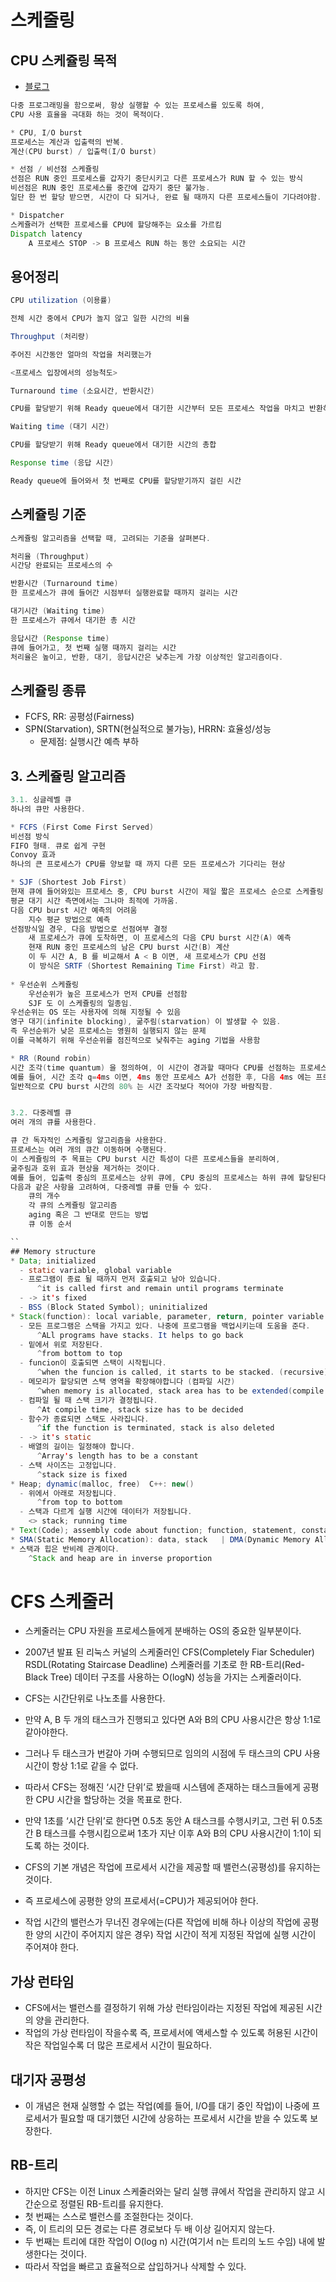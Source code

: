 # 스케줄링
## CPU 스케쥴링 목적
* [블로그](https://dailyheumsi.tistory.com/131?category=855210)
```java
다중 프로그래밍을 함으로써, 항상 실행할 수 있는 프로세스를 있도록 하여,
CPU 사용 효율을 극대화 하는 것이 목적이다.

* CPU, I/O burst
프로세스는 계산과 입출력의 반복.
계산(CPU burst) / 입출력(I/O burst)

* 선점 / 비선점 스케쥴링
선점은 RUN 중인 프로세스를 갑자기 중단시키고 다른 프로세스가 RUN 할 수 있는 방식
비선점은 RUN 중인 프로세스를 중간에 갑자기 중단 불가능.
일단 한 번 할당 받으면, 시간이 다 되거나, 완료 될 때까지 다른 프로세스들이 기다려야함.

* Dispatcher
스케쥴러가 선택한 프로세스를 CPU에 할당해주는 요소를 가르킴
Dispatch latency
	A 프로세스 STOP -> B 프로세스 RUN 하는 동안 소요되는 시간

```

## 용어정리
```java
CPU utilization (이용률)

전체 시간 중에서 CPU가 놀지 않고 일한 시간의 비율

Throughput (처리량)

주어진 시간동안 얼마의 작업을 처리했는가

<프로세스 입장에서의 성능척도>

Turnaround time (소요시간, 반환시간)

CPU를 할당받기 위해 Ready queue에서 대기한 시간부터 모든 프로세스 작업을 마치고 반환하기 까지 걸린 시간

Waiting time (대기 시간)

CPU를 할당받기 위해 Ready queue에서 대기한 시간의 총합

Response time (응답 시간)

Ready queue에 들어와서 첫 번째로 CPU를 할당받기까지 걸린 시간
```

## 스케쥴링 기준
```java
스케쥴링 알고리즘을 선택할 때, 고려되는 기준을 살펴본다.

처리율 (Throughput)
시간당 완료되는 프로세스의 수

반환시간 (Turnaround time)
한 프로세스가 큐에 들어간 시점부터 실행완료할 때까지 걸리는 시간

대기시간 (Waiting time)
한 프로세스가 큐에서 대기한 총 시간

응답시간 (Response time)
큐에 들어가고, 첫 번째 실행 때까지 걸리는 시간
처리율은 높이고, 반환, 대기, 응답시간은 낮추는게 가장 이상적인 알고리즘이다.

```
## 스케쥴링 종류
* FCFS, RR: 공평성(Fairness)
* SPN(Starvation), SRTN(현실적으로 불가능), HRRN: 효율성/성능
	* 문제점: 실행시간 예측 부하

## 3. 스케쥴링 알고리즘
```java
3.1. 싱글레벨 큐
하나의 큐만 사용한다.

* FCFS (First Come First Served)
비선점 방식
FIFO 형태. 큐로 쉽게 구현
Convoy 효과
하나의 큰 프로세스가 CPU를 양보할 때 까지 다른 모든 프로세스가 기다리는 현상

* SJF (Shortest Job First)
현재 큐에 들어와있는 프로세스 중, CPU burst 시간이 제일 짧은 프로세스 순으로 스케쥴링
평균 대기 시간 측면에서는 그나마 최적에 가까움.
다음 CPU burst 시간 예측의 어려움
	지수 평균 방법으로 예측
선점방식일 경우, 다음 방법으로 선점여부 결정
	새 프로세스가 큐에 도착하면, 이 프로세스의 다음 CPU burst 시간(A) 예측
	현재 RUN 중인 프로세스의 남은 CPU burst 시간(B) 계산
	이 두 시간 A, B 를 비교해서 A < B 이면, 새 프로세스가 CPU 선점
	이 방식은 SRTF (Shortest Remaining Time First) 라고 함.
	
* 우선순위 스케쥴링
	우선순위가 높은 프로세스가 먼저 CPU를 선점함
	SJF 도 이 스케쥴링의 일종임.
우선순위는 OS 또는 사용자에 의해 지정될 수 있음
영구 대기(infinite blocking), 굶주림(starvation) 이 발생할 수 있음.
즉 우선순위가 낮은 프로세스는 영원히 실행되지 않는 문제
이를 극복하기 위해 우선순위를 점진적으로 낮춰주는 aging 기법을 사용함

* RR (Round robin)
시간 조각(time quantum) 을 정의하여, 이 시간이 경과할 때마다 CPU를 선점하는 프로세스를 바꿈.
예를 들어, 시간 조각 q=4ms 이면, 4ms 동안 프로세스 A가 선점한 후, 다음 4ms 에는 프로세스 B가 선점.
일반적으로 CPU burst 시간의 80% 는 시간 조각보다 적어야 가장 바람직함.


3.2. 다중레벨 큐
여러 개의 큐를 사용한다.

큐 간 독자적인 스케쥴링 알고리즘을 사용한다.
프로세스는 여러 개의 큐간 이동하며 수행된다.
이 스케쥴링의 주 목표는 CPU burst 시간 특성이 다른 프로세스들을 분리하여,
굶주림과 호위 효과 현상을 제거하는 것이다.
예를 들어, 입출력 중심의 프로세스는 상위 큐에, CPU 중심의 프로세스는 하위 큐에 할당된다.
다음과 같은 사항을 고려하여, 다중레벨 큐를 만들 수 있다.
	큐의 개수
	각 큐의 스케쥴링 알고리즘
	aging 혹은 그 반대로 만드는 방법
	큐 이동 순서

``
## Memory structure
* Data; initialized
  - static variable, global variable
  - 프로그램이 종료 될 때까지 먼저 호출되고 남아 있습니다.  
      ^it is called first and remain until programs terminate 
  - -> it's fixed
  - BSS (Block Stated Symbol); uninitialized
* Stack(function): local variable, parameter, return, pointer variable
  - 모든 프로그램은 스택을 가지고 있다. 나중에 프로그램을 백업시키는데 도움을 준다.  
      ^ALl programs have stacks. It helps to go back
  - 밑에서 위로 저장된다.  
      ^from bottom to top
  - funcion이 호출되면 스택이 시작됩니다.  
      ^when the funcion is called, it starts to be stacked. (recursive)
  - 메모리가 할당되면 스택 영역을 확장해야합니다 (컴파일 시간)  
      ^when memory is allocated, stack area has to be extended(compile time)
  - 컴파일 될 때 스택 크기가 결정됩니다.  
      ^At compile time, stack size has to be decided
  - 함수가 종료되면 스택도 사라집니다.  
      ^if the function is terminated, stack is also deleted
  - -> it's static
  - 배열의 길이는 일정해야 합니다.  
      ^Array's length has to be a constant
  - 스택 사이즈는 고정입니다.  
      ^stack size is fixed
* Heap; dynamic(malloc, free)  C++: new()
  - 위에서 아래로 저장됩니다.  
      ^from top to bottom
  - 스택과 다르게 실행 시간에 데이터가 저장됩니다.  
    <> stack; running time 
* Text(Code); assembly code about function; function, statement, constant
* SMA(Static Memory Allocation): data, stack   | DMA(Dynamic Memory Allocation): Heap Area
* 스택과 힙은 반비례 관계이다.  
    ^Stack and heap are in inverse proportion
```


# CFS 스케줄러
* 스케줄러는 CPU 자원을 프로세스들에게 분배하는 OS의 중요한 일부분이다.
* 2007년 발표 된 리눅스 커널의 스케줄러인 CFS(Completely Fiar Scheduler) RSDL(Rotating Staircase Deadline) 스케줄러를 기초로 한 RB-트리(Red-Black Tree) 데이터 구조를 사용하는 O(logN) 성능을 가지는 스케줄러이다.
* CFS는 시간단위로 나노초를 사용한다.

* 만약 A, B 두 개의 태스크가 진행되고 있다면 A와 B의 CPU 사용시간은 항상 1:1로 같아야한다.
* 그러나 두 태스크가 번갈아 가며 수행되므로 임의의 시점에 두 태스크의 CPU 사용 시간이 항상 1:1로 같을 수 없다.
* 따라서 CFS는 정해진 ‘시간 단위’로 봤을때 시스템에 존재하는 태스크들에게 공평한 CPU 시간을 할당하는 것을 목표로 한다.
* 만약 1초를 ‘시간 단위’로 한다면 0.5초 동안 A 태스크를 수행시키고, 그런 뒤 0.5초간 B 태스크를 수행시킴으로써 1초가 지난 이후 A와 B의 CPU 사용시간이 1:1이 되도록 하는 것이다.
* CFS의 기본 개념은 작업에 프로세서 시간을 제공할 때 밸런스(공평성)를 유지하는 것이다.
* 즉 프로세스에 공평한 양의 프로세서(=CPU)가 제공되어야 한다.
* 작업 시간의 밸런스가 무너진 경우에는(다른 작업에 비해 하나 이상의 작업에 공평한 양의 시간이 주어지지 않은 경우) 작업 시간이 적게 지정된 작업에 실행 시간이 주어져야 한다.

## 가상 런타임
* CFS에서는 밸런스를 결정하기 위해 가상 런타임이라는 지정된 작업에 제공된 시간의 양을 관리한다.
* 작업의 가상 런타임이 작을수록 즉, 프로세서에 액세스할 수 있도록 허용된 시간이 작은 작업일수록 더 많은 프로세서 시간이 필요하다.

## 대기자 공평성
* 이 개념은 현재 실행할 수 없는 작업(예를 들어, I/O를 대기 중인 작업)이 나중에 프로세서가 필요할 때 대기했던 시간에 상응하는 프로세서 시간을 받을 수 있도록 보장한다.

## RB-트리
* 하지만 CFS는 이전 Linux 스케줄러와는 달리 실행 큐에서 작업을 관리하지 않고 시간순으로 정렬된 RB-트리를 유지한다.
* 첫 번째는 스스로 밸런스를 조절한다는 것이다.
* 즉, 이 트리의 모든 경로는 다른 경로보다 두 배 이상 길어지지 않는다.
* 두 번째는 트리에 대한 작업이 O(log n) 시간(여기서 n는 트리의 노드 수임) 내에 발생한다는 것이다.
* 따라서 작업을 빠르고 효율적으로 삽입하거나 삭제할 수 있다.
